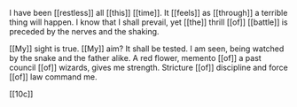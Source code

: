 I have been [[restless]] all [[this]] [[time]]. It [[feels]] as [[through]] a terrible thing will happen. I know that I shall prevail, yet [[the]] thrill [[of]] [[battle]] is preceded by the nerves and the shaking.

[[My]] sight is true. [[My]] aim? It shall be tested. I am seen, being watched by the snake and the father alike. A red flower, memento [[of]] a past council [[of]] wizards, gives me strength. Stricture [[of]] discipline and force [[of]] law command me. 

[[10c]] 